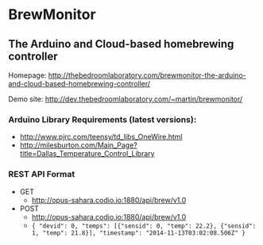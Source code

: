 # BrewMonitor

## The Arduino and Cloud-based homebrewing controller

Homepage: http://thebedroomlaboratory.com/brewmonitor-the-arduino-and-cloud-based-homebrewing-controller/

Demo site: http://dev.thebedroomlaboratory.com/~martin/brewmonitor/

### Arduino Library Requirements (latest versions):

* http://www.pjrc.com/teensy/td_libs_OneWire.html
* http://milesburton.com/Main_Page?title=Dallas_Temperature_Control_Library

### REST API Format

* GET
  * http://opus-sahara.codio.io:1880/api/brew/v1.0
* POST
  * http://opus-sahara.codio.io:1880/api/brew/v1.0
  * `{ "devid": 0, "temps": [{"sensid": 0, "temp": 22.2}, {"sensid": 1, "temp": 21.8}], "timestamp": "2014-11-13T03:02:08.506Z" }`
